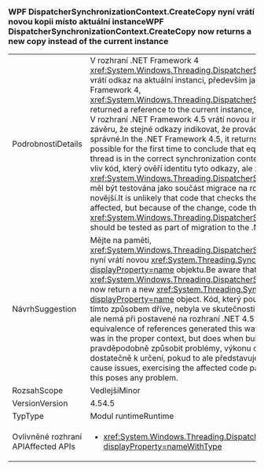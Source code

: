 ### <a name="wpf-dispatchersynchronizationcontextcreatecopy-now-returns-a-new-copy-instead-of-the-current-instance"></a><span data-ttu-id="1278a-101">WPF DispatcherSynchronizationContext.CreateCopy nyní vrátí novou kopii místo aktuální instance</span><span class="sxs-lookup"><span data-stu-id="1278a-101">WPF DispatcherSynchronizationContext.CreateCopy now returns a new copy instead of the current instance</span></span>

|   |   |
|---|---|
|<span data-ttu-id="1278a-102">Podrobnosti</span><span class="sxs-lookup"><span data-stu-id="1278a-102">Details</span></span>|<span data-ttu-id="1278a-103">V rozhraní .NET Framework 4 <xref:System.Windows.Threading.DispatcherSynchronizationContext.CreateCopy> vrátí odkaz na aktuální instanci, především jako optimalizace výkonu.</span><span class="sxs-lookup"><span data-stu-id="1278a-103">In the .NET Framework 4, <xref:System.Windows.Threading.DispatcherSynchronizationContext.CreateCopy> returned a reference to the current instance, primarily as a performance optimization.</span></span> <span data-ttu-id="1278a-104">V rozhraní .NET Framework 4.5 vrátí novou instanci, která vám umožní poprvé k závěru, že stejné odkazy indikovat, že provádění vlákna kontext synchronizace správné.</span><span class="sxs-lookup"><span data-stu-id="1278a-104">In the .NET Framework 4.5, it returns a new instance which makes it possible for the first time to conclude that equal references indicate the executing thread is in the correct synchronization context.</span></span>  <span data-ttu-id="1278a-105">Není pravděpodobné, že bude mít vliv kód, který ověří identitu tyto odkazy, ale z důvodu změny, kód, který volá <xref:System.Windows.Threading.DispatcherSynchronizationContext.CreateCopy> by měl být testována jako součást migrace na rozhraní .NET Framework 4.5 nebo novější.</span><span class="sxs-lookup"><span data-stu-id="1278a-105">It is unlikely that code that checks the identity of these references will be affected, but because of the change, code that calls <xref:System.Windows.Threading.DispatcherSynchronizationContext.CreateCopy> should be tested as part of migration to the .NET Framework 4.5 or newer.</span></span>|
|<span data-ttu-id="1278a-106">Návrh</span><span class="sxs-lookup"><span data-stu-id="1278a-106">Suggestion</span></span>|<span data-ttu-id="1278a-107">Mějte na paměti, <xref:System.Windows.Threading.DispatcherSynchronizationContext.CreateCopy> nyní vrátí novou <xref:System.Threading.SynchronizationContext?displayProperty=name> objektu.</span><span class="sxs-lookup"><span data-stu-id="1278a-107">Be aware that <xref:System.Windows.Threading.DispatcherSynchronizationContext.CreateCopy> will now return a new <xref:System.Threading.SynchronizationContext?displayProperty=name> object.</span></span> <span data-ttu-id="1278a-108">Kód, který používá ekvivalenční odkazy generované tímto způsobem dříve, nebyla ve skutečnosti kontroluje, zda byla v kontextu správné, ale nemá při postavené na rozhraní .NET 4.5 nebo novější.</span><span class="sxs-lookup"><span data-stu-id="1278a-108">Previously, code that used equivalence of references generated this way was not actually checking whether it was in the proper context, but does when built against .NET 4.5 or newer.</span></span>  <span data-ttu-id="1278a-109">Při pravděpodobně způsobit problémy, výkonu cesty ovlivněných kódu by vám měly dostatečně k určení, pokud to ale představuje jakýkoli problém.</span><span class="sxs-lookup"><span data-stu-id="1278a-109">While unlikely to cause issues, exercising the affected code paths should be enough to determine if this poses any problem.</span></span>|
|<span data-ttu-id="1278a-110">Rozsah</span><span class="sxs-lookup"><span data-stu-id="1278a-110">Scope</span></span>|<span data-ttu-id="1278a-111">Vedlejší</span><span class="sxs-lookup"><span data-stu-id="1278a-111">Minor</span></span>|
|<span data-ttu-id="1278a-112">Version</span><span class="sxs-lookup"><span data-stu-id="1278a-112">Version</span></span>|<span data-ttu-id="1278a-113">4.5</span><span class="sxs-lookup"><span data-stu-id="1278a-113">4.5</span></span>|
|<span data-ttu-id="1278a-114">Typ</span><span class="sxs-lookup"><span data-stu-id="1278a-114">Type</span></span>|<span data-ttu-id="1278a-115">Modul runtime</span><span class="sxs-lookup"><span data-stu-id="1278a-115">Runtime</span></span>|
|<span data-ttu-id="1278a-116">Ovlivněné rozhraní API</span><span class="sxs-lookup"><span data-stu-id="1278a-116">Affected APIs</span></span>|<ul><li><xref:System.Windows.Threading.DispatcherSynchronizationContext.CreateCopy?displayProperty=nameWithType></li></ul>|

